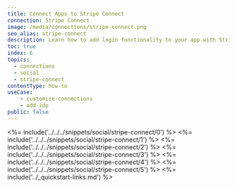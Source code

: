 ```yaml
---
title: Connect Apps to Stripe Connect
connection: Stripe Connect
image: /media/connections/stripe-connect.png
seo_alias: stripe-connect
description: Learn how to add login functionality to your app with Stripe Connect. You will need to obtain a Client ID and Client Secret for Stripe Connect.
toc: true
index: 6
topics:
  - connections
  - social
  - stripe-connect
contentType: how-to
useCase:
    - customize-connections
    - add-idp
public: false
---
```

<%= include('../../../snippets/social/stripe-connect/0') %> 
<%= include('../../../snippets/social/stripe-connect/1') %> 
<%= include('../../../snippets/social/stripe-connect/2') %> 
<%= include('../../../snippets/social/stripe-connect/3') %> 
<%= include('../../../snippets/social/stripe-connect/4') %> 
<%= include('../../../snippets/social/stripe-connect/5') %> 
<%= include('../_quickstart-links.md') %>

